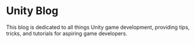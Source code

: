 # Unity Blog

This blog is dedicated to all things Unity game development, providing tips, tricks, and tutorials for aspiring game developers. 
